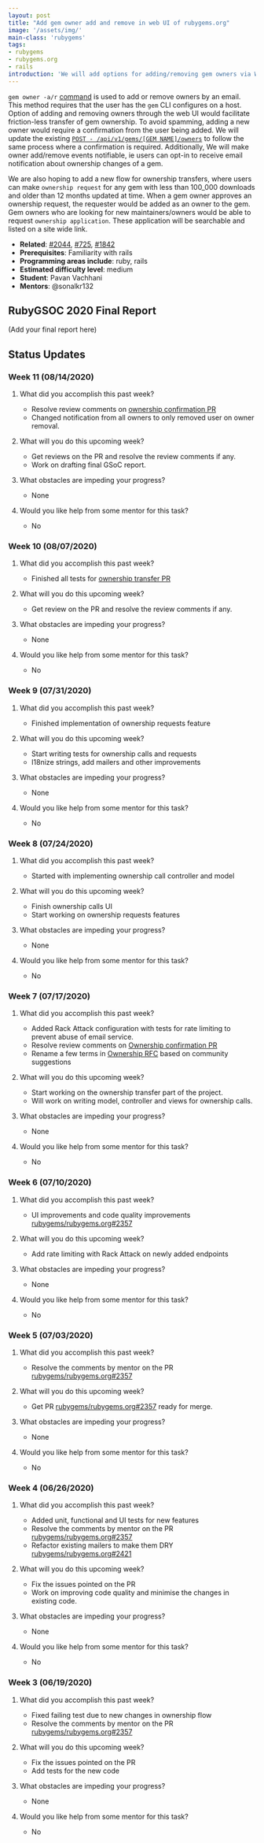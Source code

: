 ```yaml
---
layout: post
title: "Add gem owner add and remove in web UI of rubygems.org"
image: '/assets/img/'
main-class: 'rubygems'
tags:
- rubygems
- rubygems.org
- rails
introduction: 'We will add options for adding/removing gem owners via Web UI. Additionally, we will make owner add/remove events notifiable. We will also add a new flow for ownership transfers.'
---
```


`gem owner -a/r` [command](https://guides.rubygems.org/command-reference/#gem-owner) is used to add or remove owners by an email. This method requires that the user has the `gem` CLI configures on a host.
Option of adding and removing owners through the web UI would facilitate friction-less transfer of gem ownership. To avoid spamming, adding a new owner would require a confirmation from the user being added. We will update the existing [`POST - /api/v1/gems/[GEM NAME]/owners`](https://guides.rubygems.org/rubygems-org-api/) to follow the same process where a confirmation is required. Additionally,
We will make owner add/remove events notifiable, ie users can opt-in to receive email notification about ownership changes of a gem.

We are also hoping to add a new flow for ownership transfers, where users can make `ownership request` for any gem with less than 100_000 downloads and older than 12 months updated at time. When a gem owner approves an ownership request, the requester would be added as an owner to the gem. Gem owners who are looking for new maintainers/owners would be able to request `ownership application`. These application will be searchable and listed on a site wide link.

* **Related**: [#2044](https://github.com/rubygems/rubygems.org/issues/2044), [#725](https://github.com/rubygems/rubygems.org/issues/725), [#1842](https://github.com/rubygems/rubygems.org/pull/1842)
* **Prerequisites**: Familiarity with rails
* **Programming areas include**: ruby, rails
* **Estimated difficulty level**: medium
* **Student**: Pavan Vachhani
* **Mentors**: @sonalkr132

## RubyGSOC 2020 Final Report

(Add your final report here)

## Status Updates

### Week 11 (08/14/2020)

1. What did you accomplish this past week?
    - Resolve review comments on [ownership confirmation PR](https://github.com/rubygems/rubygems.org/pull/2357)
    - Changed notification from all owners to only removed user on owner removal.

1. What will you do this upcoming week?
    - Get reviews on the PR and resolve the review comments if any.
    - Work on drafting final GSoC report.

1. What obstacles are impeding your progress?
    - None

1. Would you like help from some mentor for this task?
    - No
    
### Week 10 (08/07/2020)

1. What did you accomplish this past week?
    - Finished all tests for [ownership transfer PR](https://github.com/vachhanihpavan/rubygems.org/pull/22)

1. What will you do this upcoming week?
    - Get review on the PR and resolve the review comments if any.

1. What obstacles are impeding your progress?
    - None

1. Would you like help from some mentor for this task?
    - No
    
### Week 9 (07/31/2020)

1. What did you accomplish this past week?
    - Finished implementation of ownership requests feature

1. What will you do this upcoming week?
    - Start writing tests for ownership calls and requests
    - I18nize strings, add mailers and other improvements

1. What obstacles are impeding your progress?
    - None

1. Would you like help from some mentor for this task?
    - No

### Week 8 (07/24/2020)

1. What did you accomplish this past week?
    - Started with implementing ownership call controller and model

1. What will you do this upcoming week?
    - Finish ownership calls UI
    - Start working on ownership requests features

1. What obstacles are impeding your progress?
    - None

1. Would you like help from some mentor for this task?
    - No

### Week 7 (07/17/2020)

1. What did you accomplish this past week?
    - Added Rack Attack configuration with tests for rate limiting to prevent abuse of email service.
    - Resolve review comments on [Ownership confirmation PR](https://github.com/rubygems/rubygems.org/pull/2357)
    - Rename a few terms in [Ownership RFC](https://github.com/rubygems/rfcs/pull/25) based on community suggestions 

1. What will you do this upcoming week?
    - Start working on the ownership transfer part of the project.
    - Will work on writing model, controller and views for ownership calls.

1. What obstacles are impeding your progress?
    - None

1. Would you like help from some mentor for this task?
    - No

### Week 6 (07/10/2020)

1. What did you accomplish this past week?
    - UI improvements and code quality improvements [rubygems/rubygems.org#2357](https://github.com/rubygems/rubygems.org/pull/2357)

1. What will you do this upcoming week?
    - Add rate limiting with Rack Attack on newly added endpoints

1. What obstacles are impeding your progress?
    - None

1. Would you like help from some mentor for this task?
    - No

### Week 5 (07/03/2020)

1. What did you accomplish this past week?
    - Resolve the comments by mentor on the PR [rubygems/rubygems.org#2357](https://github.com/rubygems/rubygems.org/pull/2357)

1. What will you do this upcoming week?
    - Get PR [rubygems/rubygems.org#2357](https://github.com/rubygems/rubygems.org/pull/2357) ready for merge.

1. What obstacles are impeding your progress?
    - None

1. Would you like help from some mentor for this task?
    - No
    
### Week 4 (06/26/2020)

1. What did you accomplish this past week?
    - Added unit, functional and UI tests for new features
    - Resolve the comments by mentor on the PR [rubygems/rubygems.org#2357](https://github.com/rubygems/rubygems.org/pull/2357)
    - Refactor existing mailers to make them DRY [rubygems/rubygems.org#2421](https://github.com/rubygems/rubygems.org/pull/2421)

1. What will you do this upcoming week?
    - Fix the issues pointed on the PR
    - Work on improving code quality and minimise the changes in existing code.

1. What obstacles are impeding your progress?
    - None

1. Would you like help from some mentor for this task?
    - No

### Week 3 (06/19/2020)

1. What did you accomplish this past week?
    - Fixed failing test due to new changes in ownership flow
    - Resolve the comments by mentor on the PR [rubygems/rubygems.org#2357](https://github.com/rubygems/rubygems.org/pull/2357)

1. What will you do this upcoming week?
    - Fix the issues pointed on the PR
    - Add tests for the new code

1. What obstacles are impeding your progress?
    - None

1. Would you like help from some mentor for this task?
    - No
